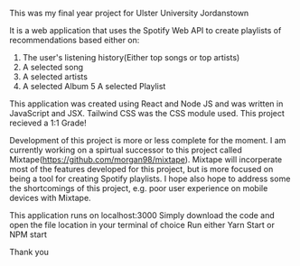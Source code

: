 This was my final year project for Ulster University Jordanstown

It is a web application that uses the Spotify Web API to create playlists of recommendations based either on:

1. The user's listening history(Either top songs or top artists)
2. A selected song 
3. A selected artists
4. A selected Album
5 A selected Playlist

This application was created using React and Node JS and was written in JavaScript and JSX. Tailwind CSS was the CSS module used.
This project recieved a 1:1 Grade! 

Development of this project is more or less complete for the moment. I am currently working on a spirtual successor to this project called Mixtape(https://github.com/morgan98/mixtape). Mixtape will incorperate most of the features developed for this project, but is more focused on being a tool for creating Spotify playlists. I hope also hope to address some the shortcomings of this project, e.g. poor user experience on mobile devices with Mixtape.


This application runs on localhost:3000
Simply download the code and open the file location in your terminal of choice
Run either Yarn Start or NPM start 

Thank you 
